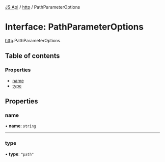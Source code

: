 [JS Api](../index.md) / [http](../modules/http.md) / PathParameterOptions

# Interface: PathParameterOptions

[http](../modules/http.md).PathParameterOptions

## Table of contents

### Properties

- [name](http.PathParameterOptions.md#name)
- [type](http.PathParameterOptions.md#type)

## Properties

### name

• **name**: `string`

___

### type

• **type**: ``"path"``
